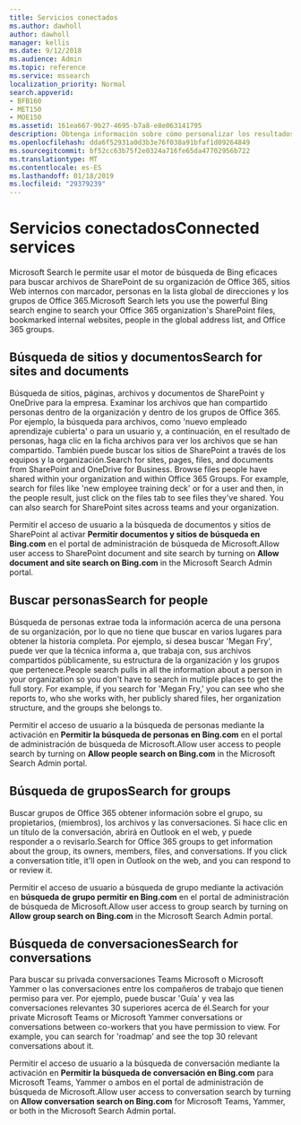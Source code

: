 ```yaml
---
title: Servicios conectados
ms.author: dawholl
author: dawholl
manager: kellis
ms.date: 9/12/2018
ms.audience: Admin
ms.topic: reference
ms.service: mssearch
localization_priority: Normal
search.appverid:
- BFB160
- MET150
- MOE150
ms.assetid: 161ea667-9b27-4695-b7a8-e8e063141795
description: Obtenga información sobre cómo personalizar los resultados del trabajo que aparecen cuando se usa Microsoft Search.
ms.openlocfilehash: dda6f52931a0d3b3e76f038a91bfaf1d09264849
ms.sourcegitcommit: bf52cc63b75f2e0324a716fe65da47702956b722
ms.translationtype: MT
ms.contentlocale: es-ES
ms.lasthandoff: 01/18/2019
ms.locfileid: "29379239"
---
```

# <a name="connected-services"></a><span data-ttu-id="7f7a3-103">Servicios conectados</span><span class="sxs-lookup"><span data-stu-id="7f7a3-103">Connected services</span></span>

<span data-ttu-id="7f7a3-104">Microsoft Search le permite usar el motor de búsqueda de Bing eficaces para buscar archivos de SharePoint de su organización de Office 365, sitios Web internos con marcador, personas en la lista global de direcciones y los grupos de Office 365.</span><span class="sxs-lookup"><span data-stu-id="7f7a3-104">Microsoft Search lets you use the powerful Bing search engine to search your Office 365 organization's SharePoint files, bookmarked internal websites, people in the global address list, and Office 365 groups.</span></span>
  
## <a name="search-for-sites-and-documents"></a><span data-ttu-id="7f7a3-105">Búsqueda de sitios y documentos</span><span class="sxs-lookup"><span data-stu-id="7f7a3-105">Search for sites and documents</span></span>

<span data-ttu-id="7f7a3-p101">Búsqueda de sitios, páginas, archivos y documentos de SharePoint y OneDrive para la empresa. Examinar los archivos que han compartido personas dentro de la organización y dentro de los grupos de Office 365. Por ejemplo, la búsqueda para archivos, como 'nuevo empleado aprendizaje cubierta' o para un usuario y, a continuación, en el resultado de personas, haga clic en la ficha archivos para ver los archivos que se han compartido. También puede buscar los sitios de SharePoint a través de los equipos y la organización.</span><span class="sxs-lookup"><span data-stu-id="7f7a3-p101">Search for sites, pages, files, and documents from SharePoint and OneDrive for Business. Browse files people have shared within your organization and within Office 365 Groups. For example, search for files like 'new employee training deck' or for a user and then, in the people result, just click on the files tab to see files they've shared. You can also search for SharePoint sites across teams and your organization.</span></span>
  
<span data-ttu-id="7f7a3-110">Permitir el acceso de usuario a la búsqueda de documentos y sitios de SharePoint al activar **Permitir documentos y sitios de búsqueda en Bing.com** en el portal de administración de búsqueda de Microsoft.</span><span class="sxs-lookup"><span data-stu-id="7f7a3-110">Allow user access to SharePoint document and site search by turning on **Allow document and site search on Bing.com** in the Microsoft Search Admin portal.</span></span> 
  
## <a name="search-for-people"></a><span data-ttu-id="7f7a3-111">Buscar personas</span><span class="sxs-lookup"><span data-stu-id="7f7a3-111">Search for people</span></span>

<span data-ttu-id="7f7a3-p102">Búsqueda de personas extrae toda la información acerca de una persona de su organización, por lo que no tiene que buscar en varios lugares para obtener la historia completa. Por ejemplo, si desea buscar 'Megan Fry', puede ver que la técnica informa a, que trabaja con, sus archivos compartidos públicamente, su estructura de la organización y los grupos que pertenece.</span><span class="sxs-lookup"><span data-stu-id="7f7a3-p102">People search pulls in all the information about a person in your organization so you don't have to search in multiple places to get the full story. For example, if you search for 'Megan Fry,' you can see who she reports to, who she works with, her publicly shared files, her organization structure, and the groups she belongs to.</span></span>
  
<span data-ttu-id="7f7a3-114">Permitir el acceso de usuario a la búsqueda de personas mediante la activación en **Permitir la búsqueda de personas en Bing.com** en el portal de administración de búsqueda de Microsoft.</span><span class="sxs-lookup"><span data-stu-id="7f7a3-114">Allow user access to people search by turning on **Allow people search on Bing.com** in the Microsoft Search Admin portal.</span></span> 
  
## <a name="search-for-groups"></a><span data-ttu-id="7f7a3-115">Búsqueda de grupos</span><span class="sxs-lookup"><span data-stu-id="7f7a3-115">Search for groups</span></span>

<span data-ttu-id="7f7a3-p103">Buscar grupos de Office 365 obtener información sobre el grupo, su propietarios, (miembros), los archivos y las conversaciones. Si hace clic en un título de la conversación, abrirá en Outlook en el web, y puede responder a o revisarlo.</span><span class="sxs-lookup"><span data-stu-id="7f7a3-p103">Search for Office 365 groups to get information about the group, its owners, members, files, and conversations. If you click a conversation title, it'll open in Outlook on the web, and you can respond to or review it.</span></span>
  
<span data-ttu-id="7f7a3-118">Permitir el acceso de usuario a búsqueda de grupo mediante la activación en **búsqueda de grupo permitir en Bing.com** en el portal de administración de búsqueda de Microsoft.</span><span class="sxs-lookup"><span data-stu-id="7f7a3-118">Allow user access to group search by turning on **Allow group search on Bing.com** in the Microsoft Search Admin portal.</span></span> 
  
## <a name="search-for-conversations"></a><span data-ttu-id="7f7a3-119">Búsqueda de conversaciones</span><span class="sxs-lookup"><span data-stu-id="7f7a3-119">Search for conversations</span></span>

<span data-ttu-id="7f7a3-p104">Para buscar su privada conversaciones Teams Microsoft o Microsoft Yammer o las conversaciones entre los compañeros de trabajo que tienen permiso para ver. Por ejemplo, puede buscar 'Guía' y vea las conversaciones relevantes 30 superiores acerca de él.</span><span class="sxs-lookup"><span data-stu-id="7f7a3-p104">Search for your private Microsoft Teams or Microsoft Yammer conversations or conversations between co-workers that you have permission to view. For example, you can search for 'roadmap' and see the top 30 relevant conversations about it.</span></span>
  
<span data-ttu-id="7f7a3-122">Permitir el acceso de usuario a la búsqueda de conversación mediante la activación en **Permitir la búsqueda de conversación en Bing.com** para Microsoft Teams, Yammer o ambos en el portal de administración de búsqueda de Microsoft.</span><span class="sxs-lookup"><span data-stu-id="7f7a3-122">Allow user access to conversation search by turning on **Allow conversation search on Bing.com** for Microsoft Teams, Yammer, or both in the Microsoft Search Admin portal.</span></span> 

  


